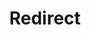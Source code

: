 ﻿---
layout: src/layouts/Redirect.astro
title: Redirect
redirect: /docs/deployments/nginx/configure-octopus-deploy-project
pubDate:  2023-01-01
navSearch: false
navSitemap: false
navMenu: false
---
